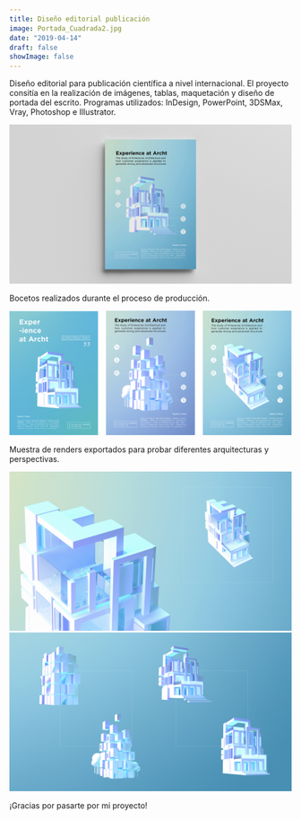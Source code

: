 ```yaml
---
title: Diseño editorial publicación
image: Portada_Cuadrada2.jpg
date: "2019-04-14"
draft: false
showImage: false
---
```


Diseño editorial para publicación científica a nivel internacional. El proyecto consitía en la realización de imágenes, tablas, maquetación y diseño de portada del escrito. 
Programas utilizados: InDesign, PowerPoint, 3DSMax, Vray, Photoshop e Illustrator.


![Portada](/images/Portada2.jpg "Diseño de portada")


Bocetos realizados durante el proceso de producción.

![Bocetos](/images/Sketches2.png "Bocetos")



Muestra de renders exportados para probar diferentes arquitecturas y perspectivas.

![Renders](/images/Renders1.jpg "Renders")
![Renders](/images/Renders2.jpg "Renders")



¡Gracias por pasarte por mi proyecto!


